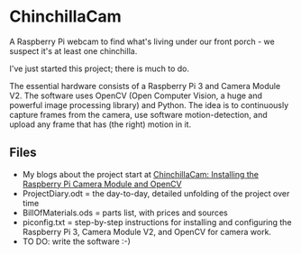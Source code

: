 # ChinchillaCam
A Raspberry Pi webcam to find what's living under our front porch - we suspect it's at least one chinchilla.

I've just started this project; there is much to do.

The essential hardware consists of a Raspberry Pi 3 and Camera Module V2. The software uses OpenCV (Open Computer Vision, a huge and powerful image processing library) and Python. The idea is to continuously capture frames from the camera, use software motion-detection, and upload any frame that has (the right) motion in it.

## Files
* My blogs about the project start at [ChinchillaCam: Installing the Raspberry Pi Camera Module and OpenCV](https://needhamia.com/?p=950)
* ProjectDiary.odt = the day-to-day, detailed unfolding of the project over time
* BillOfMaterials.ods = parts list, with prices and sources
* piconfig.txt = step-by-step instructions for installing and configuring the Raspberry Pi 3, Camera Module V2, and OpenCV for camera work.
* TO DO: write the software :-)
